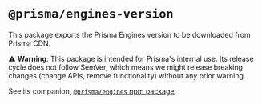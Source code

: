 # `@prisma/engines-version`

This package exports the Prisma Engines version to be downloaded from Prisma CDN.

⚠️ **Warning**: This package is intended for Prisma's internal use.
Its release cycle does not follow SemVer, which means we might release breaking changes (change APIs, remove functionality) without any prior warning.

See its companion, [`@prisma/engines` npm package](https://www.npmjs.com/package/@prisma/engines).

